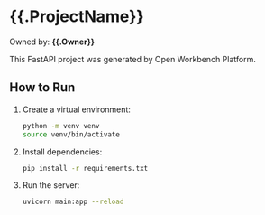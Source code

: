 # {{.ProjectName}}

Owned by: **{{.Owner}}**

This FastAPI project was generated by Open Workbench Platform.

## How to Run

1.  Create a virtual environment:

    ```bash
    python -m venv venv
    source venv/bin/activate
    ```

2.  Install dependencies:

    ```bash
    pip install -r requirements.txt
    ```

3.  Run the server:
    ```bash
    uvicorn main:app --reload
    ```
